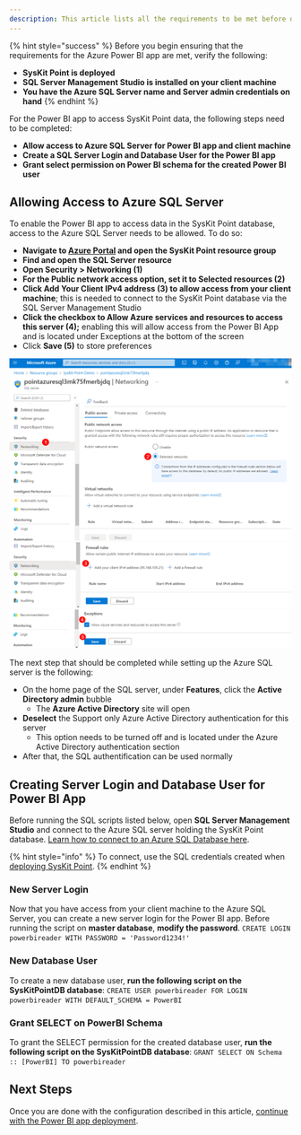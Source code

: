 ```yaml
---
description: This article lists all the requirements to be met before deploying the SysKit Power BI app.
---
```


{% hint style="success" %}
Before you begin ensuring that the requirements for the Azure Power BI app are met, verify the following:
* **SysKit Point is deployed**
* **SQL Server Management Studio is installed on your client machine**
* **You have the Azure SQL Server name and Server admin credentials on hand**
{% endhint %}

For the Power BI app to access SysKit Point data, the following steps need to be completed:

* **Allow access to Azure SQL Server for Power BI app and client machine**
* **Create a SQL Server Login and Database User for the Power BI app**
* **Grant select permission on Power BI schema for the created Power BI user**

## Allowing Access to Azure SQL Server

To enable the Power BI app to access data in the SysKit Point database, access to the Azure SQL Server needs to be allowed. 
To do so:
* **Navigate to [Azure Portal](https://portal.azure.com/) and open the SysKit Point resource group**
* **Find and open the SQL Server resource**
* **Open Security > Networking (1)**
* **For the Public network access option, set it to Selected resources (2)**
* **Click Add Your Client IPv4 address (3) to allow access from your client machine**; this is needed to connect to the SysKit Point database via the SQL Server Management Studio
* **Click the checkbox to Allow Azure services and resources to access this server (4);** enabling this will allow access from the Power BI App and is located under Exceptions at the bottom of the screen
* Click **Save (5)** to store preferences


![Azure SQL - Allowing Access](../.gitbook/assets/power-bi-requirements_sql-server.png)
![Azure SQL - Adding IPv4 address](../.gitbook/assets/power-bi-requirements_sql-server-IP.png)
![Azure SQL - Allowing Azure services and resources](../.gitbook/assets/power-bi-requirements_sql-server-azure.png)

The next step that should be completed while setting up the Azure SQL server is the following:

* On the home page of the SQL server, under **Features**, click the **Active Directory admin** bubble
  * The **Azure Active Directory** site will open
* **Deselect** the Support only Azure Active Directory authentication for this server
  * This option needs to be turned off and is located under the Azure Active Directory authentication section
* After that, the SQL authentification can be used normally 


## Creating Server Login and Database User for Power BI App

Before running the SQL scripts listed below, open **SQL Server Management Studio** and connect to the Azure SQL server holding the SysKit Point database.
[Learn how to connect to an Azure SQL Database here](https://docs.microsoft.com/en-us/sql/ssms/quickstarts/ssms-connect-query-azure-sql?view=sql-server-ver15#connect-to-an-azure-sql-database-or-azure-sql-managed-instance).

{% hint style="info" %}
To connect, use the SQL credentials created when [deploying SysKit Point](../installation/deploy-syskit-point.md).
{% endhint %}

### New Server Login
Now that you have access from your client machine to the Azure SQL Server, you can create a new server login for the Power BI app.
Before running the script on **master database**, **modify the password**.
`
CREATE LOGIN powerbireader
    WITH PASSWORD = 'Password1234!'
`

### New Database User

To create a new database user, **run the following script on the SysKitPointDB database**:
`
CREATE USER powerbireader
    FOR LOGIN powerbireader
    WITH DEFAULT_SCHEMA = PowerBI
`

### Grant SELECT on PowerBI Schema

To grant the SELECT permission for the created database user, **run the following script on the SysKitPointDB database**:
`
GRANT SELECT ON Schema :: [PowerBI] TO powerbireader
`

## Next Steps

Once you are done with the configuration described in this article, [continue with the Power BI app deployment](deploy-power-bi-app.md).